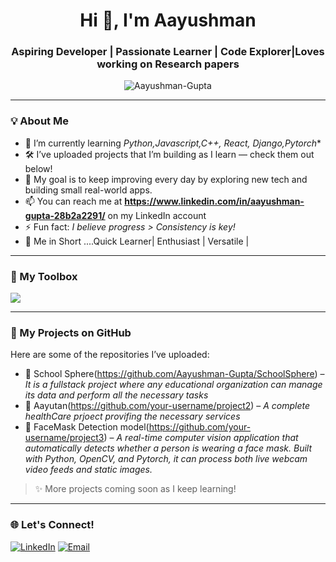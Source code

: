 <h1 align="center">Hi 👋, I'm Aayushman</h1>
<h3 align="center">Aspiring Developer | Passionate Learner | Code Explorer|Loves working on Research papers</h3>

<p align="center">
  <img src="https://komarev.com/ghpvc/?username=your-username&label=Profile%20Views&color=brightgreen" alt="Aayushman-Gupta" />
</p>

---

### 💡 About Me

- 🌱 I’m currently learning *Python,Javascript,C++, React, Django,Pytorch**
- 🛠️ I’ve uploaded projects that I’m building as I learn — check them out below!
- 🎯 My goal is to keep improving every day by exploring new tech and building small real-world apps.
- 📫 You can reach me at  **https://www.linkedin.com/in/aayushman-gupta-28b2a2291/** on my LinkedIn account 
- ⚡ Fun fact: *I believe progress > Consistency is key!*
- 🧩 Me in Short ....Quick Learner| Enthusiast | Versatile |

---

### 🧰 My Toolbox
<p align="left">
  <img src="https://skillicons.dev/icons?i=python,js,html,css,git,github,vscode" />
</p>

---

### 📂 My Projects on GitHub

Here are some of the repositories I’ve uploaded:

- 📁 School Sphere(https://github.com/Aayushman-Gupta/SchoolSphere) – *It is a fullstack project where any educational organization can manage its data and perform all the necessary tasks*
- 📁 Aayutan(https://github.com/your-username/project2) – *A complete healthCare prjoect provifing the necessary services*
- 📁 FaceMask Detection model(https://github.com/your-username/project3) – *A real-time computer vision application that automatically detects whether a person is wearing a face mask. Built with Python, OpenCV, and Pytorch, it can process both live webcam video feeds and static images.*

> ✨ More projects coming soon as I keep learning!

---


### 🌐 Let's Connect!

<p align="left">
  <a href="https://www.linkedin.com/in/aayushman-gupta-28b2a2291/"><img src="https://img.shields.io/badge/LinkedIn-blue?style=for-the-badge&logo=linkedin" alt="LinkedIn" /></a>
  <a href="aayushmangupta780@gmail.com"><img src="https://img.shields.io/badge/Gmail-red?style=for-the-badge&logo=gmail&logoColor=white" alt="Email" /></a>
</p>
